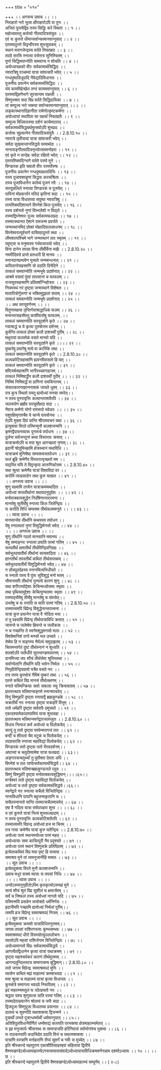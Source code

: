 +++
title = "०१०"

+++
।। अगस्त्य उवाच ।। ।।  
निराहारो नरो भूत्वा क्षीराहारोऽपि वा पुनः ।।  
अजितं पूजयेद्विप्र तस्य सिद्धिः करे स्थिता ।। १ ।।  
महोत्सवस्तु कर्तव्यो गीतवादित्रसंयुतः ।।  
एवं यः कुरुते धीमान्सर्वान्कामानवाप्नुयात् ।। २ ।।  
एतस्मादुत्तरे विद्वन्वीरस्य शुभसूचकम् ।।  
स्थानं मत्तगजेन्द्रस्य वर्तते नियतव्रत ।। ३ ।।  
तदग्रे सरसि स्नात्वा वसेत्तत्र सुनिश्चितम् ।।  
पूर्णा सिद्धिमवाप्नोति यामवाप्य न शोचति ।। ४ ।।  
अयोध्यारक्षको वीरः सर्वकामार्थसिद्धिदः ।।  
नवरात्रिषु पञ्चम्यां यात्रा सांवत्सरी भवेत् ।। ५ ।।  
गन्धपुष्पादिधूपादि नैवेद्यादिविधानतः ।।  
पूजनीयः प्रयत्नेन सर्वकामार्थसिद्धिदः ।।  
यंयं काममिहेच्छेत तन्तं काममवाप्नुयात् ।। ६ ।।  
एतस्माद्द्क्षिणेभागे सुरसानाम राक्षसी ।।  
विष्णुभक्ता सदा विप्र वर्तते सिद्धिदायिका ।। ७ ।।  
तां सम्पूज्य नरो भक्त्या सर्वान्कामानवाप्नुयात् ।। ८ ।।  
लङ्कास्थानादिहानीता रामेणोत्कृष्टकर्मणा ।।  
अयोध्यायां स्थापिता सा रक्षार्थं नियतव्रतैः ।। ९ ।।  
सम्पूज्य विधिवत्तस्या दर्शनं कार्यमादरात् ।।  
सर्वकामार्थसिद्ध्यर्थमुत्सवोऽपि शुभप्रदः ।।  
कर्त्तव्यः सुप्रयत्नेन गीतवादित्रसंयुतैः ।। 2.8.10.१० ।।  
नवरात्रे तृतीयायां यात्रा सांवत्सरी भवेत् ।।  
सर्वदा सुखसन्तानसिद्धये परमार्थदा ।।  
नानासङ्गीतवादित्रनृत्योत्सवमनोहरा ।। ११ ।।  
एवं कृते न सन्देहः सर्वदा रक्षितो भवेत् ।। १२ ।।  
एतत्पश्चिमदिग्भागे वर्तते परमो मुने ।।  
पिण्डारक इति ख्यातो वीरः परमपौरुषः ।।  
पूजनीयः प्रयत्नेन गन्धपुष्पाक्षतादिभिः ।। १३ ।।  
यस्य पूजावशान्नॄणां सिद्धयः करसंश्रिताः ।।  
तस्य पूजाविधानेन कर्तव्यं पूजनं नरैः ।। १४ ।।  
सरयूसलिले स्नात्वा पिण्डारकं च पूजयेत् ।।  
पापिनां मोहकर्त्तारं मतिदं कृतिनां सदा ।। १५ ।।  
तस्य यात्रा विधातव्या सपुष्या नवरात्रिषु ।।  
तत्पश्चिमदिशाभागे विघ्नेशं किल पूजयेत् ।। १६ ।।  
यस्य दर्शनतो नॄणां विघ्नलेशो न विद्यते ।।  
तस्माद्विघ्नेश्वरः पूज्यः सर्वकामफलप्रदः ।। १७ ।।  
तस्मात्स्थानत ऐशाने रामजन्म प्रवर्त्तते ।।  
जन्मस्थानमिदं प्रोक्तं मोक्षादिफलसाधनम् ।। १८ ।।  
विघ्नेश्वरात्पूर्वभागे वासिष्ठादुत्तरे तथा ।।  
लौमशात्पश्चिमे भागे जन्मस्थानं ततः स्मृतम् ।। १९ ।।  
यद्दृष्ट्वा च मनुष्यस्य गर्भवासजयो भवेत् ।।  
विना दानेन तपसा विना तीर्थैर्विना मखैः ।। 2.8.10.२० ।।  
नवमीदिवसे प्राप्ते व्रतधारी हि मानवः ।।  
स्नानदानप्रभावेण मुच्यते जन्मबन्धनात् ।। २१ ।।  
कपिलागोसहस्राणि यो ददाति दिनेदिने ।।  
तत्फलं समवाप्नोति जन्मभूमेः प्रदर्शनात् ।। २२ ।।  
आश्रमे वसतां पुंसां तापसानां च यत्फलम् ।।  
राजसूयसहस्राणि प्रतिवर्षाग्निहोत्रतः ।। २३ ।।  
नियमस्थं नरं दृष्ट्वा जन्मस्थाने विशेषतः ।।  
मातापित्रोर्गुरूणां च भक्तिमुद्वहतां सताम् ।। २४ ।।  
तत्फलं समवाप्नोति जन्मभूमेः प्रदर्शनात् ।। २५ ।।  
।। अथ सरयूवर्णनम् ।। ।।  
पितॄणामक्षया तृप्तिर्गयाश्राद्धाधिकं फलम् ।। २६ ।।  
मन्वन्तरसहस्रैस्तु काशीवासेषु यत्फलम् .।।  
तत्फलं समवाप्नोति सरयूदर्शने कृते ।। २७ ।।  
गयाश्राद्धं च ये कृत्वा पुरुषोत्तम दर्शनम् ।।  
कुर्वन्ति तत्फलं प्रोक्तं कलौ दाशरथीं पुरीम् ।। २८ ।।  
मथुरायां कल्पमेकं वसते मानवो यदि ।।  
तत्फलं समवाप्नोति सरयूदर्शने कृते ।।।। २९ ।।  
पुष्करेषु प्रयागेषु माघे वा कार्त्तिके तथा ।।  
तत्फलं समवाप्नोति सरयूदर्शने कृते ।। 2.8.10.३० ।।  
कल्पकोटिसहस्राणि ह्यवन्तीवासतो हि यत् ।।  
तत्फलं समवाप्नोति सरयूदर्शने कृते ।। ३१ ।।  
षष्टिवर्षसहस्राणि भागीरथ्यवगाहजम् ।।  
तत्फलं निमिषार्द्धेन कलौ दाशरथीं पुरीम् ।। ।। ३२ ।।  
निमिषं निमिषार्द्धं वा प्राणिनां रामचिन्तनम् ।।  
संसारकारणाज्ञाननाशकं जायते धुवम् ।। ३३ ।।  
यत्र कुत्र स्थितो यस्तु ह्ययोध्यां मनसा स्मरेत्।।  
न तस्य पुनरावृत्तिः कल्पान्तरशतैरपि ।। ३४ ।।  
जलरूपेण ब्रह्मैव सरयूर्मोक्षदा सदा ।।  
नैवात्र कर्मणो भोगो रामरूपो भवेन्नरः ।। ।। ३५ ।।  
पशुपक्षिमृगाश्चैव ये चान्ये पापयोनयः ।।  
तेऽपि मुक्ता दिवं यान्ति श्रीरामवचनं यथा ।। ३६ ।।  
इत्युक्त्वा विरते तस्मिन्मुनौ कलशजन्मनि ।।  
कृष्णद्वैपायनव्यासः पुनरूचे तपोधनः ।। ३७ ।।  
दुर्लभा सर्वजन्तूनां कथा विस्तरतः क्रमात् ।।  
यात्राक्रमोऽपि च मया श्रुत आगच्छतां नृणाम्।। ३८ ।।  
इदानीं श्रोतुमिच्छामि क्षेत्रस्थानं यथाविधि ।।  
यात्राक्रमं मुनिश्रेष्ठ सम्यक्त्वस्तपोधन ।। ३९ ।।  
फलं ब्रूहि क्रमेणैव विस्तरात्पृच्छतो मम ।।  
यद्यस्ति मयि ते विद्वन्कृपा कारुणिकोत्तम ।। 2.8.10.४० ।।  
यथा श्रुत्वा क्रमेणैव यात्रां विश्वविदां वर ।।  
करोमि त्वत्प्रसादेन तथा कुरु यतव्रत ।। ४१ ।।  
।। अगस्त्य उवाच ।। ।।  
शृणु वक्ष्यामि तत्त्वेन यात्राक्रममथादितः ।।  
अयोध्यां सप्ततीर्थानां यथावदनुपूर्वशः ।। ।। ४२ ।।  
मनोवाक्कायशुद्धेन निर्दोषेणान्तरात्मना ।।  
मानसेषु सुतीर्थेषु स्नात्वा किल जितेन्द्रियः ।।  
यः करोति विधिं सम्यक्स तीर्थफलमश्नुते ।। ।। ४३ ।।  
।। व्यास उवाच ।। ।।  
मानसान्येव तीर्थानि कथयस्व तपोधन ।।  
येषु स्नातवतां नॄणां विशुद्धिर्मनसो भवेत् ।। ४४ ।।  
।। ।। अगस्त्य उवाच ।। ।।  
शृणु तीर्थानि गदतो मानसानि ममानघ ।।  
येषु सम्यङ्नरः स्नात्वा प्रयाति परमां गतिम् ।। ४५ ।।  
सत्यतीर्थं क्षमातीर्थं तीर्थमिन्द्रियनिग्रहः ।।  
सर्वभूतदयातीर्थं तीर्थानां सत्यवादिता ।। ४६ ।।  
ज्ञानतीर्थं तपस्तीर्थं कथितं तीर्थसप्तकम् ।।  
सर्वभूतदयातीर्थे विशुद्धिर्मनसो भवेत्।। ४७ ।।  
न तोयपूतदेहस्य स्नानमित्यभिधीयते ।।  
स स्नातो यस्य वै पुंसः सुविशुद्धं मनो मतम् ।।  
भौमानामपि तीर्थानां पुण्यत्वे कारणं शृणु ।। ४८ ।।  
यथा शरीरस्योद्देशाः केचिन्मध्योत्तमाः स्मृताः ।।  
तथा पृथिव्यामुद्देशाः केचित्पुण्यतमाः स्मृताः ।। ४९ ।।  
तस्माद्भौमेषु तीर्थेषु मानसेषु च संवसेत्।।  
उभयेषु च यः स्नाति स याति परमां गतिम् ।। 2.8.10.५० ।।  
तस्मात्त्वमपि विप्रेन्द्र विशुद्धेनान्तरात्मना ।।  
यात्रां कुरु प्रयत्नेन यात्रा वै नोदिता मया ।।  
तं तु वक्ष्यामि विप्रेन्द्र तीर्थयात्राविधिं क्रमात् ।। ५१ ।।  
जायन्ते च जलेष्वेव म्रियन्ते च जलौकसः ।।  
न च गच्छन्ति ते स्वर्गमशुद्धमनसो मलाः ।। ५२ ।।  
विषयेष्वनिशं रागो मनसो मल उच्यते ।।  
तेष्वेव हि न सङ्गम्य नैर्मल्यं समुदाहृतम् ।। ५३ ।।  
चित्तमन्तर्गतं दुष्टं तीर्थस्नानं न शुध्यति ।।  
शतशोऽपि जलैर्धौते सुराभाण्डमपावनम् ।। ५४ ।।  
दानमिज्या तपः शौचं तीर्थसेवा श्रुतिस्तथा ।।  
सर्वाण्येतानि तीर्थानि यदि भावेन निर्मलः ।। ५५ ।।  
निगृहीतेन्द्रियग्रामो यत्रैव वसते नरः ।।  
तत्र तस्य कुरुक्षेत्रं नैमिषं पुष्करं तथा ।। ५६ ।।  
एतत्ते कथितं विप्र मानसं तीर्थलक्षणम् ।।  
स्नाते यस्मिन्क्रियाः सर्वाः सफलाः स्युः क्रियावताम् ।। ५७ ।।  
प्रातरुत्थाय मतिमान्सङ्गमे स्नानमाचरेत् ।।  
विभुं विष्णुहरिं दृष्ट्वा स्नायाद्वै ब्रह्मकुण्डके ।। ५८ ।।  
चक्रतीर्थे नरः स्नात्वा दृष्ट्वा चक्रहरिं विभुम् ।।  
ततो धर्महरिं दृष्ट्वा सर्वपापैः प्रमुच्यते ।। ५९ ।।  
एकादश्यामेकादश्यामियं यात्रा शुभावहा ।।  
प्रातरुत्थाय मतिमान्स्वर्गद्वारजलप्लुतः ।। 2.8.10.६० ।।  
विधाय नित्यजं कर्म अयोध्यां च विलोकयेत् ।।  
सरयूं तु ततो दृष्ट्वा पश्येन्मत्तगजं ततः ।। ६१ ।।  
बन्दीं च शीतलां चैव वटुकं च विलोकयेत् ।।  
तदग्रसरसि स्नात्वा महाविद्यां विलोकयेत् ।। ६२ ।।  
पिण्डारकं ततो दृष्ट्वा ततो भैरवदर्शनम्।।  
अष्टम्यां च चतुर्दश्यामेषा यात्रा फलप्रदा ।। ६३।।  
अङ्गारकचतुर्थ्यां तु पूर्वोक्ता देवता अपि ।।  
विघ्नेशं च ततः पश्येत्सर्वकामार्थसिद्धये।। ६४ ।।  
प्रातरुत्थाय मतिमान्ब्रह्मकुण्डजले प्लुतः ।।  
विष्णुं विष्णुहरिं दृष्ट्वा मनोवाक्कायशुद्धिमान्।।।।६५।।  
मन्त्रेश्वरं ततो दृष्ट्वा महाविद्यां विलोकयेत् ।।  
अयोध्यां च ततो दृष्ट्वा सर्वकामार्थसिद्धये।।६६।।  
स्वर्गद्वारे नरः स्नात्वा सचैलो विजितेन्द्रियः ।।  
नानाविधानि पापानि बहुजन्मकृतानि च ।।  
सचैलस्नानतो यान्ति तस्मात्सचैलमाचरेत् ।। ६७ ।।  
एषा वै गदिता यात्रा सर्वपापहरा शुभा ।। ।। ६८ ।।  
य एवं कुरुते यात्रां नित्यं शुभफलप्रदाम् ।।  
न तस्य पुनरावृत्तिः कल्पकोटिशतैरपि ।। ६९ ।।  
तस्मात्त्वमपि विप्रन्द्र अयोध्यां व्रज मा चिरम् ।।  
तत्र गत्वा क्रमेणैव यात्रां कुरु यतेन्द्रियः ।। 2.8.10.७० ।।  
अयोध्या परमं स्थानमयोध्या परमं महत् ।।  
अयोध्यायाः समा काचित्पुरी नैव प्रदृश्यते ।। ७१ ।।  
अयोध्या परमं स्थानं विष्णुचक्रे प्रतिष्ठितम् ।। ७२ ।।  
इत्येतत्कथितं विप्र मया पृष्टं हि यत्त्वया ।।  
समाश्रय मुने तां त्वमनुजानीहि मामतः ।। ७३ ।।  
।। सूत उवाच ।। ।।  
इत्येतदुक्त्वा विरते मुनौ कलशजन्मनि ।।  
उवाच मधुरं वाक्यं व्यासः स तपसां निधिः ।। ७४ ।।  
।। ।। व्यास उवाच ।। ।।  
धन्योऽस्म्यनुगृहीतोऽस्मि कृतकृत्योऽस्म्यहं मुने ।।  
सत्यं शौचं श्रुतं विप्र सुशीलं च क्षमार्जवम् ।।  
सर्वं च निष्फलं तस्य अयोध्यां नागतो यदि ।। ७५ ।।  
यस्मिन्मयि प्रसन्नेन त्वयोक्तो धर्मनिर्णयः ।।  
इदानीमपि गच्छामि ह्ययोध्यां निर्मलां पुरीम्।।  
त्वमपि व्रज विप्रेन्द्र स्वमाश्रमपदं निजम् ।। ७६ ।।  
।। सूत उवाच ।। ।।  
इत्यैवमुक्त्वा क्रमशो यात्राविधिमनुत्तमम्।।  
जगाम तपसां राशिरगस्त्यः कुम्भसम्भवः ।। ७७ ।।  
स्वमाश्रमपदं धीरो विस्मयोत्फुल्ललोचनः ।।  
व्यासोऽपि महसां राशिर्जगाम विजितेन्द्रियः ।। ७८ ।।  
अयोध्यामागतो विप्रः सर्वकामार्थसिद्धये ।।  
आगत्यैतद्विधानेन कृत्वा यात्रां यथाक्रमम् ।। ७९ ।।  
दृष्ट्वा महाश्चर्यकरं कारणं तीर्थमुत्तमम् ।।  
आनन्दतुन्दिलस्तत्र सम्यगाचम्य बुद्धिमान्।। 2.8.10.८० ।।  
ततो जगाम विप्रेन्द्रः स्वमाश्रमपदं मुनिः ।।  
व्यासेन कथितं मह्यं माहात्म्यं क्रमशस्तदा ।। ८१ ।।  
मया श्रुत्वा च माहात्म्यं यात्रां कृत्वा विधानतः ।।  
कुरुक्षेत्रे समागत्य भवदग्रे निरूपितम् ।। ८२ ।।  
इदं माहात्म्यमतुलं यः पठेत्प्रयतो नरः ।।  
श्रद्धया यश्च शृणुयात्स याति परमां गतिम् ।। ८३ ।।  
तस्मादेतत्प्रयत्नेन श्रोतव्यं च जनैः सदा ।।  
द्विजपूजा विष्णुपूजा विधातव्या प्रयत्नतः ।। ८४ ।।  
दातव्यं च सुवर्णादि यथाशक्त्या द्विजन्मने ।।  
पुत्रार्थी लभते पुत्रान्धर्म्मार्थी धर्ममाप्नुयात् ।। ८५।।  
अतिविपुलविधानैर्वर्णितं धर्म्यमाद्यं कलयति परभक्त्या क्षेत्रमाहात्म्यमेतत् ।।  
य इह मनुजवर्यः श्रीसनाथः स सम्यग्व्रजति हरिनिवासं सर्वभोगांश्च भुक्त्वा ।। ८६ ।।  
यः पाठकस्यापि कदाचिदेव ददाति वित्तं च यथात्मशक्त्या ।।  
पात्राणि वस्त्राणि मनोहराणि रौप्यं सुवर्णं च गवीः स मुच्येत् ।। ८७ ।।  
इति श्रीस्कान्दे महापुराण एकाशीतिसाहस्र्यां संहितायां द्वितीये वैष्णवखण्डेऽयोध्यामाहात्म्येऽगस्त्यव्याससंवादेऽयोध्यायात्राविधिक्रमवर्णनन्नाम दशमोऽध्यायः ।। १० ।। ।। छ ।।  
इति श्रीस्कान्दे महापुराणे द्वितीये वैष्णवखण्डेऽयोध्यामाहात्म्यं सम्पूर्णम् ।। ( २-८)